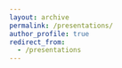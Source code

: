 ```yaml
---
layout: archive
permalink: /presentations/
author_profile: true
redirect_from:
  - /presentations
---
```



